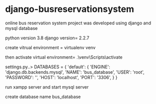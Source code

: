 # django-busreservationsystem

online bus reservation system project was developed using django and mysql database

python version 3.8
django version= 2.2.7

create vitrual environment = virtualenv venv

then activate virtual environment= .\venv\Scripts\activate

settings.py..>
DATABASES = {
    'default': {
        'ENGINE': 'django.db.backends.mysql',
        'NAME': 'bus_database',
        'USER': 'root',
        'PASSWORD': '',
        'HOST': 'localhost',
        'PORT': '3306',
    }
}

run xampp server and start mysql server

create database name bus_database

 
